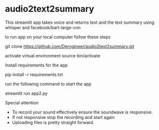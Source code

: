 # audio2text2summary

This streamlit app takes voice and returns text and the text summary using whisper and facebook/bart-large-cnn

to run app on your local computer follow these steps

  git clone https://github.com/Derngineer/audio2text2summary.git

activate virtual environment
  source bin/activate

Install requirements for the app

  pip install -r requirements.txt

run the following command to start the app

  streamlit run app2.py


Special attention
- To record your sound effectively ensure the soundwave is responsive.
- If not responsive stop the recording and start again
- Uploading files is pretty straight forward.
